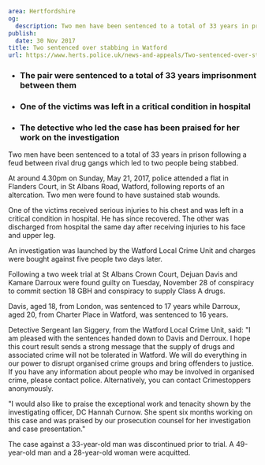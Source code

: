 ```yaml
area: Hertfordshire
og:
  description: Two men have been sentenced to a total of 33 years in prison following a feud between rival drug gangs which led to two people being stabbed.
publish:
  date: 30 Nov 2017
title: Two sentenced over stabbing in Watford
url: https://www.herts.police.uk/news-and-appeals/Two-sentenced-over-stabbing-in-Watford
```

* ### The pair were sentenced to a total of 33 years imprisonment between them

 * ### One of the victims was left in a critical condition in hospital

 * ### The detective who led the case has been praised for her work on the investigation

Two men have been sentenced to a total of 33 years in prison following a feud between rival drug gangs which led to two people being stabbed.

At around 4.30pm on Sunday, May 21, 2017, police attended a flat in Flanders Court, in St Albans Road, Watford, following reports of an altercation. Two men were found to have sustained stab wounds.

One of the victims received serious injuries to his chest and was left in a critical condition in hospital. He has since recovered. The other was discharged from hospital the same day after receiving injuries to his face and upper leg.

An investigation was launched by the Watford Local Crime Unit and charges were bought against five people two days later.

Following a two week trial at St Albans Crown Court, Dejuan Davis and Kamare Darroux were found guilty on Tuesday, November 28 of conspiracy to commit section 18 GBH and conspiracy to supply Class A drugs.

Davis, aged 18, from London, was sentenced to 17 years while Darroux, aged 20, from Charter Place in Watford, was sentenced to 16 years.

Detective Sergeant Ian Siggery, from the Watford Local Crime Unit, said: "I am pleased with the sentences handed down to Davis and Derroux. I hope this court result sends a strong message that the supply of drugs and associated crime will not be tolerated in Watford. We will do everything in our power to disrupt organised crime groups and bring offenders to justice. If you have any information about people who may be involved in organised crime, please contact police. Alternatively, you can contact Crimestoppers anonymously.

"I would also like to praise the exceptional work and tenacity shown by the investigating officer, DC Hannah Curnow. She spent six months working on this case and was praised by our prosecution counsel for her investigation and case presentation."

The case against a 33-year-old man was discontinued prior to trial. A 49-year-old man and a 28-year-old woman were acquitted.
